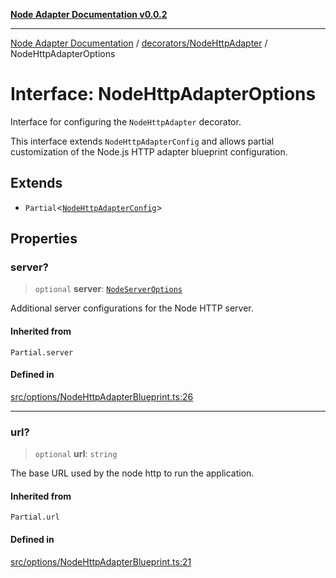 [**Node Adapter Documentation v0.0.2**](../../../README.md)

***

[Node Adapter Documentation](../../../modules.md) / [decorators/NodeHttpAdapter](../README.md) / NodeHttpAdapterOptions

# Interface: NodeHttpAdapterOptions

Interface for configuring the `NodeHttpAdapter` decorator.

This interface extends `NodeHttpAdapterConfig` and allows partial customization
of the Node.js HTTP adapter blueprint configuration.

## Extends

- `Partial`\<[`NodeHttpAdapterConfig`](../../../options/NodeHttpAdapterBlueprint/interfaces/NodeHttpAdapterConfig.md)\>

## Properties

### server?

> `optional` **server**: [`NodeServerOptions`](../../../declarations/type-aliases/NodeServerOptions.md)

Additional server configurations for the Node HTTP server.

#### Inherited from

`Partial.server`

#### Defined in

[src/options/NodeHttpAdapterBlueprint.ts:26](https://github.com/stonemjs/node-adapter/blob/3c6d11fbb2b43efd2628228369562f77db66c88f/src/options/NodeHttpAdapterBlueprint.ts#L26)

***

### url?

> `optional` **url**: `string`

The base URL used by the node http to run the application.

#### Inherited from

`Partial.url`

#### Defined in

[src/options/NodeHttpAdapterBlueprint.ts:21](https://github.com/stonemjs/node-adapter/blob/3c6d11fbb2b43efd2628228369562f77db66c88f/src/options/NodeHttpAdapterBlueprint.ts#L21)
